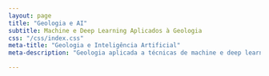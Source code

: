 ```yaml
---
layout: page
title: "Geologia e AI"
subtitle: Machine e Deep Learning Aplicados à Geologia
css: "/css/index.css"
meta-title: "Geologia e Inteligência Artificial"
meta-description: "Geologia aplicada a técnicas de machine e deep learning. "

---
```



